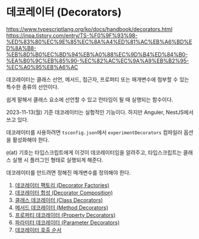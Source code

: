 # 데코레이터 (Decorators)

<https://www.typescriptlang.org/ko/docs/handbook/decorators.html>
<https://inpa.tistory.com/entry/TS-%F0%9F%93%98-%ED%83%80%EC%9E%85%EC%8A%A4%ED%81%AC%EB%A6%BD%ED%8A%B8-%EB%8D%B0%EC%BD%94%EB%A0%88%EC%9D%B4%ED%84%B0-%EA%B0%9C%EB%85%90-%EC%82%AC%EC%9A%A9%EB%B2%95-%EC%A0%95%EB%A6%AC>

데코레이터는 클래스 선언, 메서드, 접근자, 프로퍼티 또는 매개변수에 첨부할 수 있는 특수한 종류의 선언이다.

쉽게 말해서 클래스 요소에 선언할 수 있고 런타임이 될 때 실행되는 함수이다.

2023-11-13(월) 기준 데코레이터는 실험적인 기능이다. 하지만 Anguler, NestJS에서 쓰고 있다.

데코레이터를 사용하려면 `tsconfig.json`에서 `experimentDecorators` 컴파일러 옵션을 활성화해야 한다.

`@`(at) 기호는 타입스크립트에게 이것이 데코레이터임을 알려주고, 타입스크립트는 클래스 실행 시 플러그인 형태로 실행되게 해준다.

데코레이터를 만드려면 정해진 매개변수를 정의해야 한다.

1. [데코레이터 팩토리 (Decorator Factories)](./factories.ts)
2. [데코레이터 합성 (Decorator Composition)](./composition.ts)
3. [클래스 데코레이터 (Class Decorators)](./class.ts)
4. [메서드 데코레이터 (Method Decorators)](./method.ts)
5. [프로퍼티 데코레이터 (Property Decorators)](./property.ts)
6. [파라미터 데코레이터 (Parameter Decorators)](./parameter.ts)
7. [데코레이터 호출 순서](./call-order.ts)

